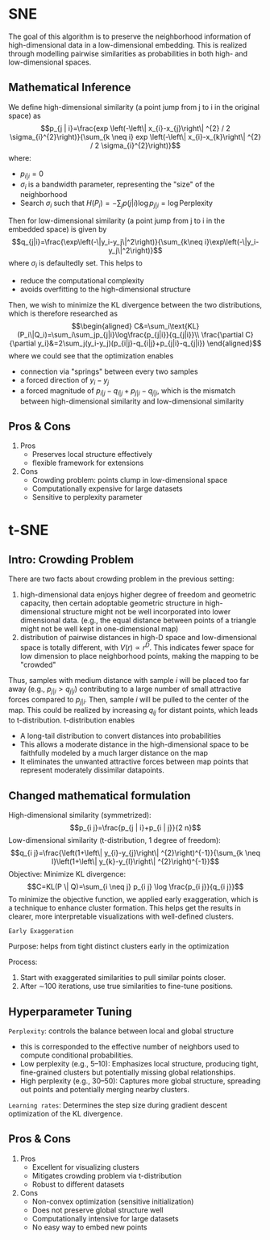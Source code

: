 
# SNE
The goal of this algorithm is to preserve the neighborhood information of high-dimensional data in a low-dimensional embedding. This is realized through modelling pairwise similarities as probabilities in both high- and low-dimensional spaces.

## Mathematical Inference

We define high-dimensional similarity (a point jump from j to i in the original space) as$$p_{j | i}=\frac{exp \left(-\left\| x_{i}-x_{j}\right\| ^{2} / 2 \sigma_{i}^{2}\right)}{\sum_{k \neq i} exp \left(-\left\| x_{i}-x_{k}\right\| ^{2} / 2 \sigma_{i}^{2}\right)}$$where:
- $p_{i|i}=0$
- $\sigma_i$ is a bandwidth parameter, representing the "size" of the neighborhood
- Search $\sigma_i$ such that $H(P_i)=-\sum_jp(j|i)\log p_{j|i}=\log\text{Perplexity}$

Then for low-dimensional similarity (a point jump from j to i in the embedded space) is given by$$q_{j|i}=\frac{\exp\left(-\|y_i-y_j\|^2\right)}{\sum_{k\neq i}\exp\left(-\|y_i-y_j\|^2\right)}$$where $\sigma_i$ is defaultedly set. This helps to
- reduce the computational complexity
- avoids overfitting to the high-dimensional structure

Then, we wish to minimize the KL divergence between the two distributions, which is therefore researched as$$\begin{aligned}
C&=\sum_i\text{KL}(P_i\|Q_i)=\sum_i\sum_jp_{j|i}\log\frac{p_{j|i}}{q_{j|i}}\\
\frac{\partial C}{\partial y_i}&=2\sum_j(y_i-y_j)(p_{i|j}-q_{i|j}+p_{j|i}-q_{j|i})
\end{aligned}$$where we could see that the optimization enables
- connection via "springs" between every two samples
- a forced direction of $y_i-y_j$
- a forced magnitude of $p_{i|j}-q_{i|j}+p_{j|i}-q_{j|i}$, which is the mismatch between high-dimensional similarity and low-dimensional similarity

## Pros & Cons

1. Pros
	- Preserves local structure effectively
	- flexible framework for extensions
2. Cons
	- Crowding problem: points clump in low-dimensional space
	- Computationally expensive for large datasets
	- Sensitive to perplexity parameter

# t-SNE

## Intro: Crowding Problem

There are two facts about crowding problem in the previous setting:
1. high-dimensional data enjoys higher degree of freedom and geometric capacity, then certain adoptable geometric structure in high-dimensional structure might not be well incorporated into lower dimensional data. (e.g., the equal distance between points of a triangle might not be well kept in one-dimensional map)
2. distribution of pairwise distances in high-D space and low-dimensional space is totally different, with $V(r)\propto r^D$. This indicates fewer space for low dimension to place neighborhood points, making the mapping to be "crowded"

Thus, samples with medium distance with sample $i$ will be placed too far away (e.g., $p_{j|i}>q_{j|i}$) contributing to a large number of small attractive forces compared to $p_{j|i}$. Then, sample $i$ will be pulled to the center of the map. This could be realized by increasing $q_{ij}$ for distant points, which leads to t-distribution. t-distribution enables
- A long-tail distribution to convert distances into probabilities
- This allows a moderate distance in the high-dimensional space to be faithfully modeled by a much larger distance on the map
- It eliminates the unwanted attractive forces between map points that represent moderately dissimilar datapoints.

## Changed mathematical formulation

High-dimensional similarity (symmetrized): $$p_{i j}=\frac{p_{j | i}+p_{i | j}}{2 n}$$
Low-dimensional similarity (t-distribution, 1 degree of freedom): $$q_{i j}=\frac{\left(1+\left\| y_{i}-y_{j}\right\| ^{2}\right)^{-1}}{\sum_{k \neq l}\left(1+\left\| y_{k}-y_{l}\right\| ^{2}\right)^{-1}}$$
Objective: Minimize KL divergence: $$C=KL(P \| Q)=\sum_{i \neq j} p_{i j} \log \frac{p_{i j}}{q_{i j}}$$
To minimize the objective function, we applied early exaggeration, which is a technique to enhance cluster formation. This helps get the results in clearer, more interpretable visualizations with well-defined clusters.

`Early Exaggeration`

Purpose: helps from tight distinct clusters early in the optimization

Process:
1. Start with exaggerated similarities to pull similar points closer.
2. After ∼100 iterations, use true similarities to fine-tune positions.

## Hyperparameter Tuning

`Perplexity`: controls the balance between local and global structure
- this is corresponded to the effective number of neighbors used to compute conditional probabilities.
- Low perplexity (e.g., 5–10): Emphasizes local structure, producing tight, fine-grained clusters but potentially missing global relationships.
- High perplexity (e.g., 30–50): Captures more global structure, spreading out points and potentially merging nearby clusters.

`Learning rates`: Determines the step size during gradient descent optimization of the KL divergence.

## Pros & Cons

1. Pros
	- Excellent for visualizing clusters
	- Mitigates crowding problem via t-distribution
	- Robust to different datasets
2. Cons
	- Non-convex optimization (sensitive initialization)
	- Does not preserve global structure well
	- Computationally intensive for large datasets
	- No easy way to embed new points